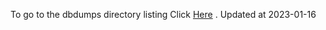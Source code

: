To go to the dbdumps directory listing Click [Here](https://ipfs.io/ipfs/bafkreiawkhiruuls6fjotjupaszbyja2bhurt3kyctgiv4mrgv22iz2z7a) . Updated at 2023-01-16